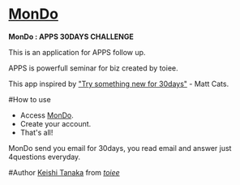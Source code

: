 [MonDo](http://apps.mondo30.com)
==========
**MonDo : APPS 30DAYS CHALLENGE**

This is an application for APPS follow up.

APPS is powerfull seminar for biz created by toiee.

This app inspired by ["Try something new for 30days"](http://www.ted.com/talks/matt_cutts_try_something_new_for_30_days.html) - Matt Cats.

#How to use
- Access [MonDo](http://apps.mondo30.com).
- Create your account.
- That's all!

MonDo send you email for 30days,
you read email and answer just 4questions everyday.

#Author 
[Keishi Tanaka](https://www.facebook.com/keeeciii14)
from [*toiee*](http://toiee.jp)


